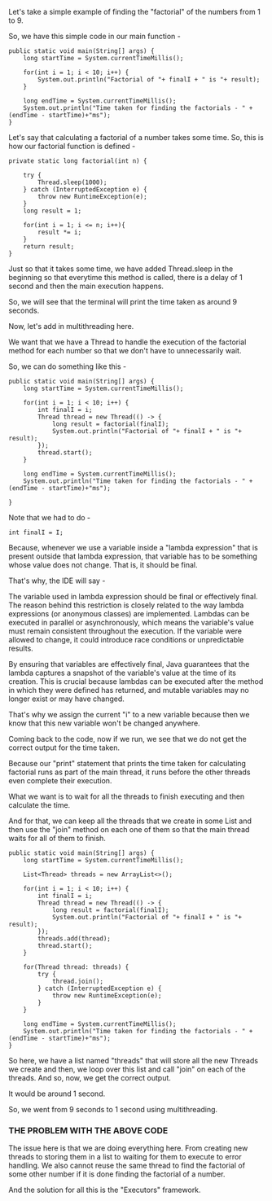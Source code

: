 Let's take a simple example of finding the "factorial" of the numbers from 1 to 9.

So, we have this simple code in our main function -
```
public static void main(String[] args) {
    long startTime = System.currentTimeMillis();

    for(int i = 1; i < 10; i++) {
        System.out.println("Factorial of "+ finalI + " is "+ result);
    }

    long endTime = System.currentTimeMillis();
    System.out.println("Time taken for finding the factorials - " + (endTime - startTime)+"ms");
}
```
Let's say that calculating a factorial of a number takes some time. So, this is how our factorial function is defined -

```
private static long factorial(int n) {

    try {
        Thread.sleep(1000);
    } catch (InterruptedException e) {
        throw new RuntimeException(e);
    }
    long result = 1;

    for(int i = 1; i <= n; i++){
        result *= i;
    }
    return result;
}
```

Just so that it takes some time, we have added Thread.sleep in the beginning so that everytime this method is called, there is a delay of 1 second and then the main execution happens.

So, we will see that the terminal will print the time taken as around 9 seconds.

Now, let's add in multithreading here.

We want that we have a Thread to handle the execution of the factorial method for each number so that we don't have to unnecessarily wait.

So, we can do something like this -
```
public static void main(String[] args) {
    long startTime = System.currentTimeMillis();

    for(int i = 1; i < 10; i++) {
        int finalI = i;
        Thread thread = new Thread(() -> {
            long result = factorial(finalI);
            System.out.println("Factorial of "+ finalI + " is "+ result);
        });
        thread.start();
    }

    long endTime = System.currentTimeMillis();
    System.out.println("Time taken for finding the factorials - " + (endTime - startTime)+"ms");

}
```
Note that we had to do -
```
int finalI = I;
```
Because, whenever we use a variable inside a "lambda expression" that is present outside that lambda expression, that variable has to be something whose value does not change. That is, it should be final.

That's why, the IDE will say -

The variable used in lambda expression should be final or effectively final.
The reason behind this restriction is closely related to the way lambda expressions (or anonymous classes) are implemented. Lambdas can be executed in parallel or asynchronously, which means the variable's value must remain consistent throughout the execution. If the variable were allowed to change, it could introduce race conditions or unpredictable results.

By ensuring that variables are effectively final, Java guarantees that the lambda captures a snapshot of the variable's value at the time of its creation. This is crucial because lambdas can be executed after the method in which they were defined has returned, and mutable variables may no longer exist or may have changed.

That's why we assign the current "i" to a new variable because then we know that this new variable won't be changed anywhere.

Coming back to the code, now if we run, we see that we do not get the correct output for the time taken.

Because our "print" statement that prints the time taken for calculating factorial runs as part of the main thread, it runs before the other threads even complete their execution.

What we want is to wait for all the threads to finish executing and then calculate the time.

And for that, we can keep all the threads that we create in some List and then use the "join" method on each one of them so that the main thread waits for all of them to finish.
```
public static void main(String[] args) {
    long startTime = System.currentTimeMillis();

    List<Thread> threads = new ArrayList<>();

    for(int i = 1; i < 10; i++) {
        int finalI = i;
        Thread thread = new Thread(() -> {
            long result = factorial(finalI);
            System.out.println("Factorial of "+ finalI + " is "+ result);
        });
        threads.add(thread);
        thread.start();
    }

    for(Thread thread: threads) {
        try {
            thread.join();
        } catch (InterruptedException e) {
            throw new RuntimeException(e);
        }
    }

    long endTime = System.currentTimeMillis();
    System.out.println("Time taken for finding the factorials - " + (endTime - startTime)+"ms");
}
```
So here, we have a list named "threads" that will store all the new Threads we create and then, we loop over this list and call "join" on each of the threads. And so, now, we get the correct output.

It would be around 1 second.

So, we went from 9 seconds to 1 second using multithreading.

### THE PROBLEM WITH THE ABOVE CODE
The issue here is that we are doing everything here. From creating new threads to storing them in a list to waiting for them to execute to error handling. We also cannot reuse the same thread to find the factorial of some other number if it is done finding the factorial of a number.

And the solution for all this is the "Executors" framework.

